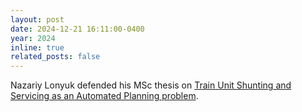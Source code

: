```yaml
---
layout: post
date: 2024-12-21 16:11:00-0400
year: 2024
inline: true
related_posts: false
---
```


Nazariy Lonyuk defended his MSc thesis on [Train Unit Shunting and Servicing as an Automated Planning problem](/education#Lonyuk2024).
